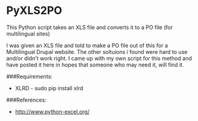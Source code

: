 PyXLS2PO
========

This Python script takes an XLS file and converts it to a PO file (for multilingual sites)

I was given an XLS file and told to make a PO file out of this for a Multilingual Drupal website.  The other soltuions i found were hard to use and/or didn't work right.  I came up with my own script for this method and have posted it here in hopes that someone who may need it, will find it.

###Requirements:
 * XLRD - sudo pip install xlrd

###References:
 * <http://www.python-excel.org/>